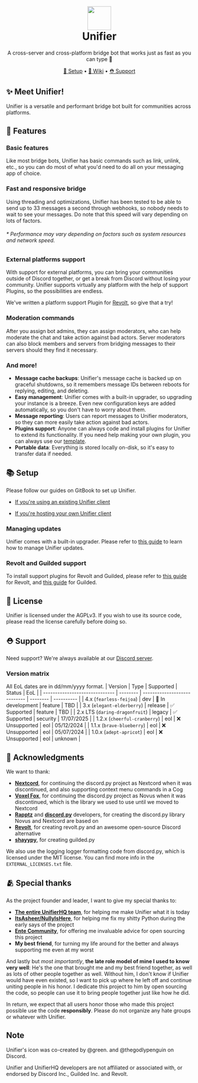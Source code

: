 <h1 align=center>
  <img width=64 src=https://github.com/UnifierHQ/unifier/assets/41323182/3065245a-28b6-4410-9b07-8b940f4796ae><br>
Unifier</h1>
<p align=center>A cross-server and cross-platform bridge bot that works just as fast as you can type 🚀</p>
<p align=center><a href='#-setup'>🔧 Setup</a> •
  <a href='https://wiki.unifierhq.org'>📘 Wiki</a> • <a href='#%EF%B8%8F-support'>⛑️ Support</a></sub>

## ✨ Meet Unifier!
Unifier is a versatile and performant bridge bot built for communities across platforms.

## 🎨 Features
### Basic features
Like most bridge bots, Unifier has basic commands such as link, unlink, etc., so you can do most of what you'd need to do 
all on your messaging app of choice.

### Fast and responsive bridge
Using threading and optimizations, Unifier has been tested to be able to send up to 33 messages a second through webhooks, so 
nobody needs to wait to see your messages. Do note that this speed will vary depending on lots of factors.
###### * Performance may vary depending on factors such as system resources and network speed.

### External platforms support
With support for external platforms, you can bring your communities outside of Discord together, or get a break from Discord 
without losing your community. Unifier supports virtually any platform with the help of support Plugins, so the possibilities
are endless.

We've written a platform support Plugin for [Revolt](https://github.com/UnifierHQ/unifier-revolt), so give that a try!

### Moderation commands
After you assign bot admins, they can assign moderators, who can help moderate the chat and take action against bad actors. 
Server moderators can also block members and servers from bridging messages to their servers should they find it necessary.

### And more!
- **Message cache backups**: Unifier's message cache is backed up on graceful shutdowns, so it remembers message IDs between
  reboots for replying, editing, and deleting.
- **Easy management**: Unifier comes with a built-in upgrader, so upgrading your instance is a breeze. Even new configuration
  keys are added automatically, so you don't have to worry about them.
- **Message reporting**: Users can report messages to Unifier moderators, so they can more easily take action against bad
  actors.
- **Plugins support**: Anyone can always code and install plugins for Unifier to extend its functionality. If you need help
  making your own plugin, you can always use our [template](https://github.com/UnifierHQ/unifier-plugin).
- **Portable data**: Everything is stored locally on-disk, so it's easy to transfer data if needed.

## 📚 Setup
Please follow our guides on GitBook to set up Unifier.

- [If you're using an existing Unifier client](https://unichat-wiki.pixels.onl/setup/getting-started)

- [If you're hosting your own Unifier client](https://unichat-wiki.pixels.onl/setup-selfhosted/getting-started)

### Managing updates
Unifier comes with a built-in upgrader. Please refer to [this 
guide](https://wiki.unifierhq.org/setup-selfhosted/upgrading-unifier) to learn how to manage Unifier updates.

### Revolt and Guilded support
To install support plugins for Revolt and Guilded, please refer to [this 
guide](https://wiki.unifierhq.org/setup-selfhosted/getting-started/unifier#installing-revolt-support) for Revolt, and
[this guide](https://wiki.unifierhq.org/setup-selfhosted/getting-started/unifier#installing-guilded-support) for Guilded.

## 📜 License
Unifier is licensed under the AGPLv3. If you wish to use its source code, please read the license carefully before doing so.

## ⛑️ Support
Need support? We're always available at our [Discord server](https://discord.unifierhq.org).

### Version matrix
All EoL dates are in dd/mm/yyyy format.
| Version                        | Type     | Supported                    | Status   | EoL        |
| ------------------------------ | -------- | ---------------------------- | -------- | ---------- |
| 4.x (`fearless-feijoa`)        | dev      | :wrench: In development      | feature  | TBD        |
| 3.x (`elegant-elderberry`)     | release  | :white_check_mark: Supported | feature  | TBD        |
| 2.x LTS (`daring-dragonfruit`) | legacy   | :white_check_mark: Supported | security | 17/07/2025 |
| 1.2.x (`cheerful-cranberry`)   | eol      | :x: Unsupported              | eol      | 05/12/2024 |
| 1.1.x (`brave-blueberry`)      | eol      | :x: Unsupported              | eol      | 05/07/2024 |
| 1.0.x (`adept-apricot`)        | eol      | :x: Unsupported              | eol      | unknown    |

## 🙏 Acknowledgments
We want to thank:
- [**Nextcord**](https://github.com/nextcord), for continuing the discord.py project as Nextcord when it was discontinued, and also
  supporting context menu commands in a Cog
- [**Voxel Fox**](https://github.com/Voxel-Fox-Ltd), for continuing the discord.py project as Novus when it was discontinued, which
  is the library we used to use until we moved to Nextcord
- [**Rapptz**](https://github.com/Rapptz) and [**discord.py**](https://github.com/Rapptz/discord.py) developers, for creating the
  discord.py library Novus and Nextcord are based on
- [**Revolt**](https://github.com/revoltchat), for creating revolt.py and an awesome open-source Discord alternative
- [**shayypy**](https://github.com/shayypy), for creating guilded.py

We also use the logging logger formatting code from discord.py, which is licensed under the MIT license. You can find more info in 
the `EXTERNAL_LICENSES.txt` file.

## 🫂 Special thanks
As the project founder and leader, I want to give my special thanks to:
- [**The entire UnifierHQ team**](https://github.com/UnifierHQ), for helping me make Unifier what it is today
- [**ItsAsheer/NullyIsHere**](https://github.com/NullyIsHere), for helping me fix my shitty Python during the early says of the
  project
- [**Ente Community**](https://github.com/ente-io), for offering me invaluable advice for open sourcing this project
- **My best friend**, for turning my life around for the better and always supporting me even at my worst

And lastly but *most importantly*, **the late role model of mine I used to know very well**: He's the one that brought me and my 
best friend together, as well as lots of other people together as well. Without him, I don't know if Unifier would have even existed, 
so I want to pick up where he left off and continue uniting people in his honor. I dedicate this project to him by open sourcing the 
code, so people can use it to bring people together just like how he did.

In return, we expect that all users honor those who made this project possible use the code **responsibly**. Please do not organize 
any hate groups or whatever with Unifier.

## Note
Unifier's icon was co-created by @green. and @thegodlypenguin on Discord.

Unifier and UnifierHQ developers are not affiliated or associated with, or endorsed by Discord Inc., Guilded Inc. and Revolt.
